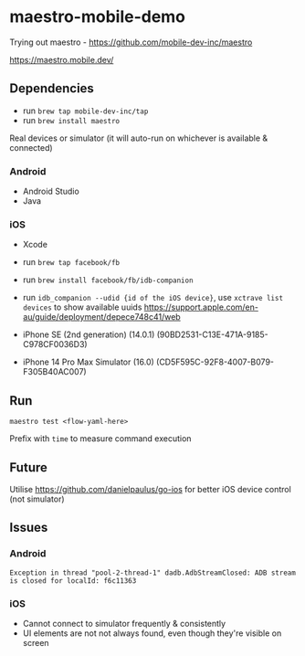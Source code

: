 # maestro-mobile-demo

Trying out maestro - https://github.com/mobile-dev-inc/maestro

https://maestro.mobile.dev/


## Dependencies 
- run `brew tap mobile-dev-inc/tap`
- run `brew install maestro`

Real devices or simulator (it will auto-run on whichever is available & connected)

### Android 
- Android Studio
- Java 

### iOS
- Xcode
- run `brew tap facebook/fb`
- run `brew install facebook/fb/idb-companion`
- run `idb_companion --udid {id of the iOS device}`, use `xctrave list devices` to show available uuids
https://support.apple.com/en-au/guide/deployment/depece748c41/web

- iPhone SE (2nd generation) (14.0.1) (90BD2531-C13E-471A-9185-C978CF0036D3)
- iPhone 14 Pro Max Simulator (16.0) (CD5F595C-92F8-4007-B079-F305B40AC007)

## Run
`maestro test <flow-yaml-here>`

Prefix with `time` to measure command execution

## Future
Utilise https://github.com/danielpaulus/go-ios for better iOS device control (not simulator)

## Issues
### Android
`Exception in thread "pool-2-thread-1" dadb.AdbStreamClosed: ADB stream is closed for localId: f6c11363`

### iOS
- Cannot connect to simulator frequently & consistently
- UI elements are not not always found, even though they're visible on screen